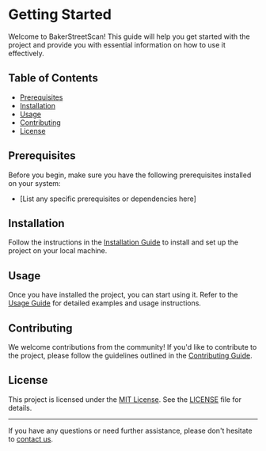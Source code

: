 # Getting Started

Welcome to BakerStreetScan! This guide will help you get started with the project and provide you with essential information on how to use it effectively.

## Table of Contents

- [Prerequisites](#prerequisites)
- [Installation](#installation)
- [Usage](#usage)
- [Contributing](#contributing)
- [License](#license)

## Prerequisites

Before you begin, make sure you have the following prerequisites installed on your system:

- [List any specific prerequisites or dependencies here]

## Installation

Follow the instructions in the [Installation Guide](./docs/usage/installation.md) to install and set up the project on your local machine.

## Usage

Once you have installed the project, you can start using it. Refer to the [Usage Guide](./docs/usage/usage-examples.md) for detailed examples and usage instructions.

## Contributing

We welcome contributions from the community! If you'd like to contribute to the project, please follow the guidelines outlined in the [Contributing Guide](./CONTRIBUTING.md).

## License

This project is licensed under the [MIT License](./LICENSE). See the [LICENSE](./LICENSE) file for details.

---

If you have any questions or need further assistance, please don't hesitate to [contact us](mailto:bakerstreetscan@gmail.com).

